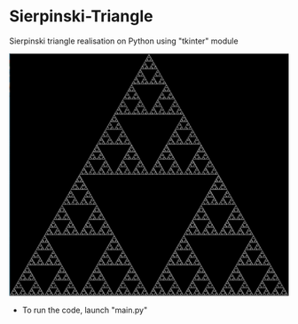 # Sierpinski-Triangle
Sierpinski triangle realisation on Python using "tkinter" module

![Sierpinski-Triangle](https://github.com/RevelcoS/Sierpinski-Triangle/blob/master/trig.PNG)

* To run the code, launch "main.py"